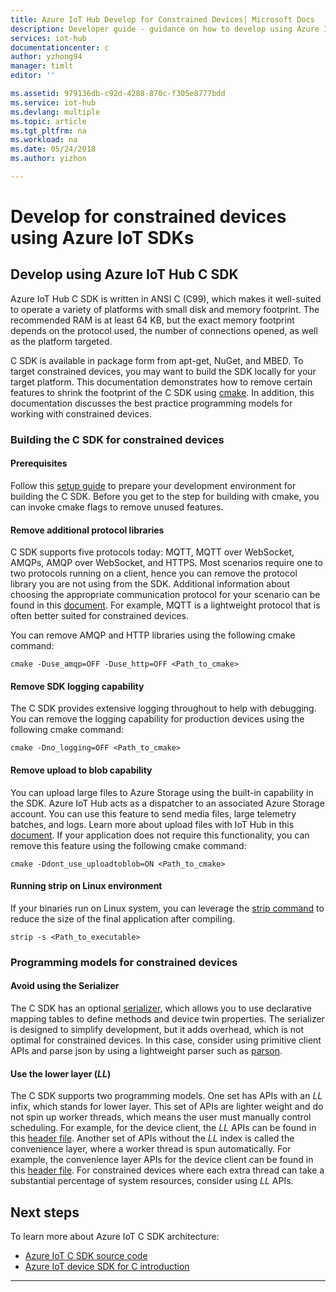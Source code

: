 ```yaml
---
title: Azure IoT Hub Develop for Constrained Devices| Microsoft Docs
description: Developer guide - guidance on how to develop using Azure IoT SDKs for constrained devices. 
services: iot-hub
documentationcenter: c
author: yzhong94
manager: timlt
editor: ''

ms.assetid: 979136db-c92d-4288-870c-f305e8777bdd
ms.service: iot-hub
ms.devlang: multiple
ms.topic: article
ms.tgt_pltfrm: na
ms.workload: na
ms.date: 05/24/2018
ms.author: yizhon

---
```

# Develop for constrained devices using Azure IoT SDKs

## Develop using Azure IoT Hub C SDK
Azure IoT Hub C SDK is written in ANSI C (C99), which makes it well-suited to operate a variety of platforms with small disk and memory footprint.  The recommended RAM is at least 64 KB, but the exact memory footprint depends on the protocol used, the number of connections opened, as well as the platform targeted.

C SDK is available in package form from apt-get, NuGet, and MBED.  To target constrained devices, you may want to build the SDK locally for your target platform. This documentation demonstrates how to remove certain features to shrink the footprint of the C SDK using [cmake][lnk-cmake].  In addition, this documentation discusses the best practice programming models for working with constrained devices.

### Building the C SDK for constrained devices
#### Prerequisites
Follow this [setup guide][lnk-devbox-setup] to prepare your development environment for building the C SDK.  Before you get to the step for building with cmake, you can invoke cmake flags to remove unused features.

#### Remove additional protocol libraries
C SDK supports five protocols today: MQTT, MQTT over WebSocket, AMQPs, AMQP over WebSocket, and HTTPS.    Most scenarios require one to two protocols running on a client, hence you can remove the protocol library you are not using from the SDK.  Additional information about choosing the appropriate communication protocol for your scenario can be found in this [document][lnk-choosing-protocol].  For example, MQTT is a lightweight protocol that is often better suited for constrained devices.

You can remove AMQP and HTTP libraries using the following cmake command:
```
cmake -Duse_amqp=OFF -Duse_http=OFF <Path_to_cmake>
```

#### Remove SDK logging capability
The C SDK provides extensive logging throughout to help with debugging. You can remove the logging capability for production devices using the following cmake command:
```
cmake -Dno_logging=OFF <Path_to_cmake>
```

#### Remove upload to blob capability
You can upload large files to Azure Storage using the built-in capability in the SDK.  Azure IoT Hub acts as a dispatcher to an associated Azure Storage account.  You can use this feature to send media files, large telemetry batches, and logs.  Learn more about upload files with IoT Hub in this [document][lnk-hub-file-upload].  If your application does not require this functionality, you can remove this feature using the following cmake command:
```
cmake -Ddont_use_uploadtoblob=ON <Path_to_cmake>
```
#### Running strip on Linux environment
If your binaries run on Linux system, you can leverage the [strip command][lnk-strip] to reduce the size of the final application after compiling.
```
strip -s <Path_to_executable>
```

### Programming models for constrained devices
#### Avoid using the Serializer
The C SDK has an optional [serializer][lnk-serializer], which allows you to use declarative mapping tables to define methods and device twin properties.  The serializer is designed to simplify development, but it adds overhead, which is not optimal for constrained devices.  In this case, consider using primitive client APIs and parse json by using a lightweight parser such as [parson][lnk-parson].

#### Use the lower layer (_LL_)
The C SDK supports two programming models.  One set has APIs with an _LL_ infix, which stands for lower layer.  This set of APIs are lighter weight and do not spin up worker threads, which means the user must manually control scheduling.  For example, for the device client, the _LL_ APIs can be found in this [header file](https://github.com/Azure/azure-iot-sdk-c/blob/master/iothub_client/inc/iothub_device_client_ll.h).  Another set of APIs without the _LL_ index is called the convenience layer, where a worker thread is spun automatically.  For example, the convenience layer APIs for the device client can be found in this [header file](https://github.com/Azure/azure-iot-sdk-c/blob/master/iothub_client/inc/iothub_device_client.h).  For constrained devices where each extra thread can take a substantial percentage of system resources, consider using _LL_ APIs.

## Next steps
To learn more about Azure IoT C SDK architecture:
-	[Azure IoT C SDK source code](https://github.com/Azure/azure-iot-sdk-c/)
-	[Azure IoT device SDK for C introduction](https://docs.microsoft.com/azure/iot-hub/iot-hub-device-sdk-c-intro)

------
[lnk-cmake]: https://cmake.org/
[lnk-devbox-setup]:  https://github.com/Azure/azure-iot-sdk-c/blob/master/doc/devbox_setup.md
[lnk-choosing-protocol]: https://docs.microsoft.com/azure/iot-hub/iot-hub-devguide-protocols
[lnk-hub-file-upload]: https://docs.microsoft.com/en-us/azure/iot-hub/iot-hub-devguide-file-upload
[lnk-strip]: https://en.wikipedia.org/wiki/Strip_(Unix)
[lnk-serializer]: https://github.com/Azure/azure-iot-sdk-c/tree/master/serializer
[lnk-parson]: https://github.com/kgabis/parson
